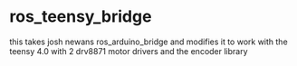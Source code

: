 # ros_teensy_bridge
this takes josh newans ros_arduino_bridge and modifies it to work with the teensy 4.0 with 2 drv8871 motor drivers and the encoder library
